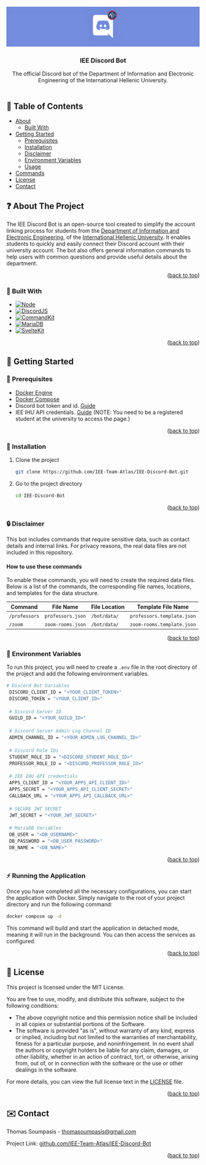 <div id="top"></div>
<!-- Project LOGO -->
<br />
<div align="center">
  <a href="https://github.com/ThomasSoum/IEE-Discord-Bot">
    <img src="./banner.png" alt="Logo">
  </a>

  <h3 align="center">IEE Discord Bot</h3>

  <p align="center">
    The official Discord bot of the Department of Information and Electronic Engineering of the International Hellenic University.
    <br />
    <br />
  </p>
</div>

<!-- TABLE OF CONTENTS -->

## :ledger: Table of Contents

- [About](#question-about-the-project)
  - [Built With](#wrench-built-with)
- [Getting Started](#rocket-getting-started)
  - [Prerequisites](#memo-prerequisites)
  - [Installation](#installation)
  - [Disclaimer](#lock-disclaimer)
  - [Environment Variables](#key-environment-variables)
  - [Usage](#zap-usage)
- [Commands](#clipboard-commands)
- [License](#scroll-license)
- [Contact](#envelope-contact)

<!-- ABOUT THE PROJECT -->

## :question: About The Project

The IEE Discord Bot is an open-source tool created to simplify the account linking process for students from the [Department of Information and Electronic Engineering](https://www.iee.ihu.gr/en/), of the [International Hellenic University](https://www.ihu.gr/). It enables students to quickly and easily connect their Discord account with their university account. The bot also offers general information commands to help users with common questions and provide useful details about the department.

<p align="right">(<a href="#top">back to top</a>)</p>

### :wrench: Built With

* [![Node][Node.js]][Node-url]
* [![DiscordJS][discord.js]][discordjs-url]
* [![CommandKit][commandkit.js]][commandkit-url]
* [![MariaDB][MariaDB]][mariadb-url]
* [![SvelteKit][SvelteKit.dev]][sveltekit-url]

<p align="right">(<a href="#top">back to top</a>)</p>


<!-- GETTING STARTED -->

## :rocket: Getting Started

### :memo: Prerequisites

- [Docker Engine](https://docs.docker.com/engine/install/)
- [Docker Compose](https://docs.docker.com/compose/install/)
- Discord bot token and id. [Guide](https://discordjs.guide/preparations/setting-up-a-bot-application.html#creating-your-bot)
- IEE IHU API credentials. [Guide](https://login.iee.ihu.gr/) (NOTE: You need to be a registered student at the university to access the page.)

<p align="right">(<a href="#top">back to top</a>)</p>

<div id="installation"></div>

### :electric_plug: Installation

1. Clone the project
   ```bash
   git clone https://github.com/IEE-Team-Atlas/IEE-Discord-Bot.git
   ```
2. Go to the project directory
   ```bash
   cd IEE-Discord-Bot
   ```

<p align="right">(<a href="#top">back to top</a>)</p>

### :lock: Disclaimer

This bot includes commands that require sensitive data, such as contact details and internal links. For privacy reasons, the real data files are not included in this repository.

#### How to use these commands
To enable these commands, you will need to create the required data files. Below is a list of the commands, the corresponding file names, locations, and templates for the data structure.

| Command               | File Name             | File Location        | Template File Name                                 |
|-----------------------|-----------------------|----------------------|----------------------------------------------------|
| `/professors`  | `professors.json`     | `/bot/data/`  | ```professors.template.json``` |
| `/zoom`      | `zoom-rooms.json`| `/bot/data/`    | ```zoom-rooms.template.json``` |

<p align="right">(<a href="#top">back to top</a>)</p>

### :key: Environment Variables

To run this project, you will need to create a ```.env``` file in the root directory of the project and add the following environment variables.

   ```sh
   # Discord Bot Variables
    DISCORD_CLIENT_ID = "<YOUR_CLIENT_TOKEN>"
    DISCORD_TOKEN = "<YOUR_CLIENT_ID>"

    # Discord Server ID
    GUILD_ID = "<YOUR_GUILD_ID>"

    # Discord Server Admin Log Channel ID
    ADMIN_CHANNEL_ID = "<YOUR_ADMIN_LOG_CHANNEL_ID>"

    # Discord Role IDs
    STUDENT_ROLE_ID = "<DISCORD_STUDENT_ROLE_ID>"
    PROFESSOR_ROLE_ID = "<DISCORD_PROFESSOR_ROLE_ID>"

    # IEE IHU API credentials
    APPS_CLIENT_ID = "<YOUR_APPS_API_CLIENT_ID>"
    APPS_SECRET = "<YOUR_APPS_API_CLIENT_SECRET>"
    CALLBACK_URL = "<YOUR_APPS_API_CALLBACK_URL>"

    # SECURE JWT SECRET
    JWT_SECRET = "<YOUR_JWT_SECRET>"

    # MariaDB Variables
    DB_USER = "<DB_USERNAME>"
    DB_PASSWORD = "<DB_USER_PASSWORD>"
    DB_NAME = "<DB_NAME>"
   ```

<p align="right">(<a href="#top">back to top</a>)</p>

### :zap: Running the Application

Once you have completed all the necessary configurations, you can start the application with Docker. Simply navigate to the root of your project directory and run the following command:
```sh
docker compose up -d
```
This command will build and start the application in detached mode, meaning it will run in the background. You can then access the services as configured.

<p align="right">(<a href="#top">back to top</a>)</p>

## :scroll: License


This project is licensed under the MIT License.

You are free to use, modify, and distribute this software, subject to the following conditions:

- The above copyright notice and this permission notice shall be included in all copies or substantial portions of the Software.
- The software is provided "as is", without warranty of any kind, express or implied, including but not limited to the warranties of merchantability, fitness for a particular purpose, and noninfringement. In no event shall the authors or copyright holders be liable for any claim, damages, or other liability, whether in an action of contract, tort, or otherwise, arising from, out of, or in connection with the software or the use or other dealings in the software.

For more details, you can view the full license text in the [LICENSE](./LICENSE) file.

<p align="right">(<a href="#top">back to top</a>)</p>

## :envelope: Contact

Thomas Soumpasis - thomasoumpasis@gmail.com

Project Link: [github.com/IEE-Team-Atlas/IEE-Discord-Bot](https://github.com/IEE-Team-Atlas/IEE-Discord-Bot)

<p align="right">(<a href="#top">back to top</a>)</p>


<!-- MARKDOWN LINKS & IMAGES -->
<!-- https://www.markdownguide.org/basic-syntax/#reference-style-links -->
[Node.js]: https://img.shields.io/badge/Node.js-339933?style=for-the-badge&logo=nodedotjs&logoColor=white
[Node-url]: https://nodejs.org/
[Discord.js]: https://img.shields.io/badge/discord.js-7289DA?style=for-the-badge&logo=discord&logoColor=white
[Discordjs-url]: https://discord.js.org/
[commandkit.js]: https://img.shields.io/badge/CommandKit-FF4500?style=for-the-badge
[commandkit-url]: https://commandkit.js.org/
[MariaDB]: https://img.shields.io/badge/MariaDB-003545?style=for-the-badge&logo=mariadb&logoColor=white
[mariadb-url]: https://mariadb.com/
[SvelteKit.dev]: https://img.shields.io/badge/SvelteKit-FF3E00?style=for-the-badge&logo=svelte&logoColor=white
[sveltekit-url]: https://kit.svelte.dev/